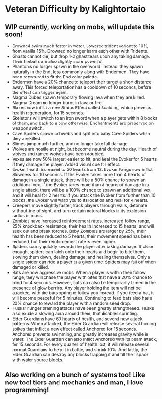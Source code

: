 # Veteran Difficulty by Kalightortaio

## WIP currently, working on mobs, will update this soon!

* Drowned swim much faster in water. Lowered trident variant to 10%, from vanilla 15%. Drowned no longer harm each other with Tridents.
* Ghasts cannot die, but drop 1-3 ghast tears upon any taking damage. Their fireballs are also slightly more powerful.
* Phantoms no longer spawn in the overworld. Instead, they spawn naturally in the End, less commonly along with Endermen. They have been retextured to fit the End color palette.
* Endermen have a 20% chance to teleport their target a short distance away. This forced teleportation has a cooldown of 10 seconds, before the effect can trigger again.
* Magma Cubes spawn temporary flowing lava when they are killed. Magma Cream no longer burns in lava or fire.
* Blazes now inflict a new Status Effect called Scalding, which prevents health regeneration, for 15 seconds.
* Skeletons will switch to an iron sword when a player gets within 8 blocks of them, and back to a bow otherwise. Enchantments are preserved on weapon switch.
* Cave Spiders spawn cobwebs and split into baby Cave Spiders when they are killed.
* Slimes jump much further, and no longer take fall damage.
* Wolves are hostile at night, but become neutral during the day. Health of wolves and tamed wolves have been doubled.
* Vexes are now 50% larger; easier to hit, and heal the Evoker for 5 hearts if they damage the player. Added visual cue for effect.
* Evoker health increased to 50 hearts from 12. Evoker Fangs now inflict Slowness for 10 seconds. If the Evoker takes more than 4 hearts of damage in a single attack, there will be a 50% chance to spawn an additional vex. If the Evoker takes more than 8 hearts of damage in a single attack, there will be a 100% chance to spawn an additional vex, and it will heal for 2 hearts. If you attack the Evoker from further than 10 blocks, the Evoker will warp you to its location and heal for 4 hearts.
* Creepers move slightly faster, track players through walls, detonate without line of sight, and turn certain natural blocks in its explosion radius to moss.
* Zombies have increased reinforcement rates, increased follow range, 25% knockback resistance, their health increased to 15 hearts, and will seek out and break torches. Baby Zombies are larger by 25%, their health has been reduced to 5 hearts, their movement speed has been reduced, but their reinforcement rate is even higher.
* Spiders scurry quickly towards the player after taking damage. If close enough, spiders can latch onto their heads and begin to bite them, slowing them down, dealing damage, and healing themselves. Only a single spider can ride a player at a given time. Spiders may fall off when damaged or killed.
* Bats are now aggressive mobs. When a player is within their follow range, they will chase the player with bites that have a 20% chance to blind for 4 seconds. However, bats can also be temporarily tamed in the presence of glow berries. Any player holding the item will not be attacked, with the bats opting to follow you instead. If you feed a bat, it will become peaceful for 5 minutes. Continuing to feed bats also has a 20% chance to reward the player with a random seed drop.
* Husks' hunger draining attacks have been greatly strengthened. Husks also exude a slowing aura around them, that disables sprinting.
* Elder Guardians have 60 hearts of health, and several new attack patterns. When attacked, the Elder Guardian will release several homing spikes that inflict a new effect called Anchored for 15 seconds. Anchored prevents swimming, and greatly increases gravity while in water. The Elder Guardian can also inflict Anchored with its beam attack, for 15 seconds. For every quarter of health lost, it will release several normal Guardians to help it in battle, and shrink 10%. And lastly, the Elder Guardian can destroy any blocks trapping it and fill their space with water source blocks.

## Also working on a bunch of systems too! Like new tool tiers and mechanics and man, I love programming!